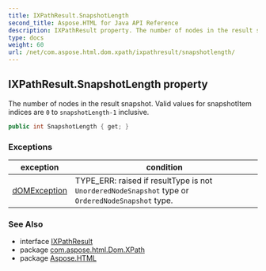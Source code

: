 ```yaml
---
title: IXPathResult.SnapshotLength
second_title: Aspose.HTML for Java API Reference
description: IXPathResult property. The number of nodes in the result snapshot. Valid values for snapshotItem indices are 0 to snapshotLength-1 inclusive
type: docs
weight: 60
url: /net/com.aspose.html.dom.xpath/ixpathresult/snapshotlength/
---
```

## IXPathResult.SnapshotLength property

The number of nodes in the result snapshot. Valid values for snapshotItem indices are `0` to `snapshotLength-1` inclusive.

```java
public int SnapshotLength { get; }
```

### Exceptions

| exception | condition |
| --- | --- |
| [dOMException](../../../com.aspose.html.dom/domexception/) | TYPE_ERR: raised if resultType is not `UnorderedNodeSnapshot` type or `OrderedNodeSnapshot` type. |

### See Also

* interface [IXPathResult](../)
* package [com.aspose.html.Dom.XPath](../../ixpathresult/)
* package [Aspose.HTML](../../../)
